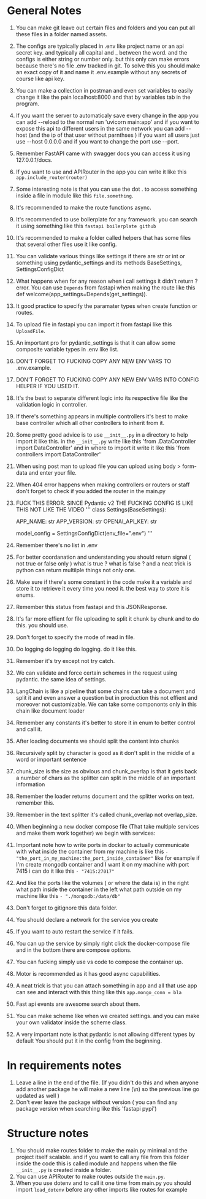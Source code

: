 # General Notes 
1. You can make git leave out certain files and folders and you can put all these files in a folder named assets.
2. The configs are typically placed in .env like project name or an api secret key. and typically all capital and _ between the word. and the configs is either string or number only.
but this only can make errors because there's no file .env tracked in git. To solve this you should make an exact copy of it and name it .env.example without any secrets of course like api key.
3. You can make a collection in postman and even set variables to easily change it like the pain localhost:8000 and that by variables tab in the program.
4. If you want the server to automaticaly save every change in the app you can add --reload to the normal run 'uvicorn main:app' and if you want to expose this api to different users in the same network you can add --host (and the ip of that user without parnthses ) if you want all users just use --host 0.0.0.0 and if you want to change the port use --port.
5. Remember FastAPI came with swagger docs you can access it using 127.0.0.1/docs.
6. If you want to use and APIRouter in the app you can write it like this `app.include_router(router)` 
7. Some interesting note is that you can use the dot . to access something inside a file in module like this `file.something`.
8. It's recommended to make the route functions async.
9. It's recommended to use boilerplate for any framework. you can search it using something like this `fastapi boilerplate github`
10. It's recommended to make a folder called helpers that has some files that several other files use it like config.
11. You can validate various things like settings if there are str or int or something using pydantic_settings and its methods BaseSettings, SettingsConfigDict
12. What happens when for any reason when i call settings it didn't return ? error. You can use `Depends` from fastapi when making the route like this def welcome(app_settings=Depends(get_settings)).
13. It good practice to specify the paramater types when create function or routes.
14. To upload file in fastapi you can import it from fastapi like this `UploadFile`.
15. An important pro for pydantic_settings is that it can allow some composite variable types in .env like list.
16. DON'T FORGET TO FUCKING COPY ANY NEW ENV VARS TO .env.example.
17. DON'T FORGET TO FUCKING COPY ANY NEW ENV VARS INTO CONFIG HELPER IF YOU USED IT.
18. It's the best to separate different logic into its respective file like the validation logic in controller.
19. If there's something appears in multiple controllers it's best to make base controller which all other controllers to inherit from it.
20. Some pretty good advice is to use `__init__.py` in a directory to help import it like this. in the `__init__.py` write like this 'from .DataController import DataController' and in where to import it write it like this 'from controllers import DataController'
21. When using post man to upload file you can upload using body > form-data and enter your file.
22. When 404 error happens when making controllers or routers or staff don't forget to check if you added the router in the main.py
23. FUCK THIS ERROR. SINCE Pydantic v2 THE FUCKING CONFIG IS LIKE THIS NOT LIKE THE VIDEO
''' class Settings(BaseSettings):

    APP_NAME: str
    APP_VERSION: str
    OPENAI_API_KEY: str

    model_config = SettingsConfigDict(env_file=".env")
'''
24. Remember there's no list in .env
25. For better coordanation and understanding you should return signal ( not true or false only ) what is true ? what is false ? and a neat trick is python can return multilple things not only one.
26. Make sure if there's some constant in the code make it a variable and store it to retrieve it every time you need it. the best way to store it is enums.
27. Remember this status from fastapi and this JSONResponse.
28. It's far more effient for file uploading to split it chunk by chunk and to do this. you should use.
29. Don't forget to specify the mode of read in file.
30. Do logging do logging do logging. do it like this. 
31. Remember it's try except not try catch.
32. We can validate and force certain schemes in the request using pydantic. the same idea of settings.
33. LangChain is like a pipeline that some chains can take a document and split it and even answer a question but in production this not effient and moreover not customizable. We can take some compononts only in this chain like document loader
34. Remember any constants it's better to store it in enum to better control and call it.
35. After loading documents we should split the content into chunks 
36. Recursively split by character is good as it don't split in the middle of a word or important sentence
37. chunk_size is the size as obvious and chunk_overlap is that it gets back a number of chars as the splitter can split in the middle of an important information
38. Remember the loader returns document and the splitter works on text. remember this.
39. Remember in the text splitter it's called chunk_overlap not overlap_size.
40. When beginning a new docker compose file (That take multiple services and make them work together) we begin with services:
41. Important note how to write ports in docker to actually communicate with what inside the container from my machine is like this `- "the_port_in_my_machine:the_port_inside_container"` like for example if I'm create mongodb container and I want it on my machine with port 7415 i can do it like this `- "7415:27017"`
42. And like the ports like the volumes ( or where the data is) in the right what path inside the container in the left what path outside on my machine like this 
`- "./mongodb:/data/db"`
43. Don't forget to gitignore this data folder.
44. You should declare a network for the service you create
45. If you want to auto restart the service if it fails.
46. You can up the service by simply right click the docker-compose file and in the bottom there are compose options.
47. You can fucking simply use vs code to compose the container up.
48. Motor is recommended as it has good async capabilities.
49. A neat trick is that you can attach something in app and all that use app can see and interact with this thing like this `app.mongo_conn = bla`
50. Fast api events are awesome search about them.
51. You can make scheme like when we created settings. and you can make your own validator inside the scheme class.
52. A very important note is that pydantic is not allowing different types by default You should put it in the config from the beginning.



# In requirements notes 
1. Leave a line in the end of the file. (If you didn't do this and when anyone add another package he will make a new line (\n) so the previous line go updated as well )
2. Don't ever leave the package without version ( you can find any package version when searching like this 'fastapi pypi')


# Structure notes
1. You should make routes folder to make the main.py minimal and the project itself scalable. and if you want to call any file from this folder inside the code this is called module and happens when the file `__init__.py` is created inside a folder.
2. You can use APIRouter to make routes outside the `main.py`.
3. When you use dotenv and to call it one time from main.py you should import `load_dotenv` before any other imports like routes for example